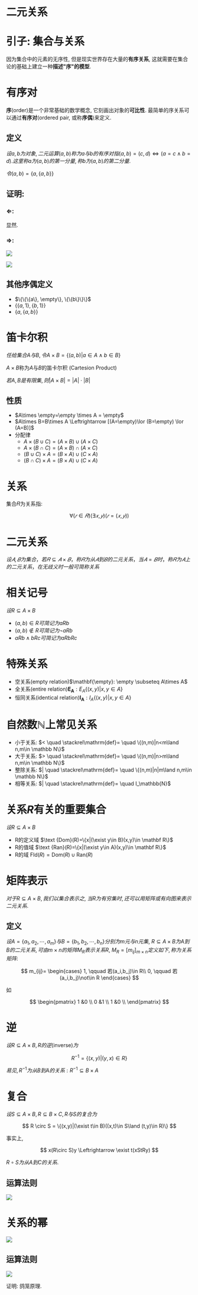 # 二元关系

# 引子: 集合与关系

因为集合中的元素的无序性, 但是现实世界存在大量的**有序关系**, 这就需要在集合论的基础上建立一种**描述"序"的模型**.

# 有序对

**序**(order)是一个非常基础的数学概念, 它刻画出对象的**可比性**. 最简单的序关系可以通过**有序对**(ordered pair, 或称**序偶**)来定义.

## 定义

$设a, b为对象, 二元运算(a, b)称为a与b的有序对指(a, b)= (c,d)\Leftrightarrow (a=c \land b=d). 这里称a为(a, b)的第一分量, 称b为(a,b)的第二分量.$

$令(a, b)=\{{a}, \{a, b\}\}$

## 证明:

### $\Leftarrow$:

显然.

### $\Rightarrow$:

![](2020-10-22-11-56-59.png)

![](2020-10-22-12-00-52.png)

## 其他序偶定义

* $\{\{\{a\}, \empty\}, \{\{b\}\}\}$
* $\{\{a,1\},\{b, 1\}\}$
* $\{a,\{a,b\}\}$

# 笛卡尔积

$任给集合A与B, 令A\times B=\{(a,b)|a\in A \land  b\in B\}$

$A\times B$称为$A$与$B$的笛卡尔积 (Cartesion Product)

$若A,B是有限集, 则|A\times B|=|A|\cdot |B|$

## 性质

* $A\times \empty=\empty \times A = \empty$
* $A\times B=B\times A \Leftrightarrow [(A=\empty)\lor (B=\empty) \lor (A=B)]$
* 分配律
  * $A\times(B\cup C)=(A\times B)\cup(A\times C)$
  * $A\times(B\cap C)=(A\times B)\cap(A\times C)$
  * $(B\cup C)\times A=(B\times A)\cup(C\times A)$
  * $(B\cap C)\times A=(B\times A)\cup(C\times A)$


# 关系

集合𝑅为关系指:

$$
∀(𝑟∈𝑅)(∃𝑥,𝑦)(𝑟=(𝑥,𝑦))
$$


# ⼆元关系

$设𝐴,𝐵为集合，若𝑅⊆𝐴×𝐵， 称𝑅为从𝐴到𝐵的二元关系，当𝐴=𝐵时，称𝑅为𝐴 上的二元关系，在无歧义时一般可简称关系$

# 相关记号

$设R\subseteq A\times B$

* $(a, b)\in R 可简记为aRb$
* $(a, b)\not\in R 可简记为\lnot aRb$
* $aRb \land bRc 可简记为aRbRc$

# 特殊关系

* 空关系(empty relation)$\mathbf{\empty}: \empty \subseteq A\times A$
* 全关系(entire relation)$\mathbf{E_A}: E_A\{(x,y)|x,y\in A\}$
* 恒同关系(identical relation)$\mathbf{I_A}: I_A \{(x,y)|x,y\in A\}$

# 自然数$\mathbb{N}$上常见关系

* 小于关系: $< \quad \stackrel\mathrm{def}= \quad \{(n,m)|n<m\land n,m\in \mathbb N\}$
* 大于关系: $> \quad \stackrel\mathrm{def}= \quad \{(n,m)|n>m\land n,m\in \mathbb N\}$
* 整除关系: $| \quad \stackrel\mathrm{def}= \quad \{(n,m)|n|m\land n,m\in \mathbb N\}$
* 相等关系: $| \quad \stackrel\mathrm{def}= \quad I_\mathbb{N}$

# 关系$R$有关的重要集合

$设R\subseteq A\times B$

* R的定义域 $\text {Dom}(R)=\{x|(\exist y\in B)(x,y)\in \mathbf R\}$
* R的值域 $\text {Ran}(R)=\{x|(\exist y\in A)(x,y)\in \mathbf R\}$
* R的域 $\text {Fld}(R)=\text {Dom}(R)\cup \text {Ran}(R)$

# 矩阵表示

$对于R\subseteq A\times B, 我们以集合表示之,$
$当R为有穷集时, 还可以用矩阵或有向图来表示二元关系.$

## 定义

$设A=\{a_1,a_2,\cdots,a_m\}与B=\{b_1,b_2,\cdots,b_n\}分别为m元与n元集,$
$R\subseteq A\times B为A到B的二元关系, 可由m\times n的矩阵M_R表示关系R,$
$M_R=[m_{ij}]_{m\times n}定义如下, 称为关系矩阵:$

$$
m_{ij}=
\begin{cases}
1, \qquad 若(a_i,b_j)\in R\\
0, \qquad 若(a_i,b_j)\not\in R
\end{cases}
$$

如

$$
\begin{pmatrix}
1 &0 \\
0 &1 \\
1 &0 \\
\end{pmatrix}
$$

# 逆

$设R\subseteq A\times B, R的逆(\text{inverse})为$

$$
R^{-1}=\{(x,y)|(y,x)\in R\}
$$

$易见, R^{-1}为从B到A的关系: R^{-1}\subseteq B\times A$

# 复合

$设S\subseteq A\times B, R\subseteq B\times C, R与S的复合为$

$$
R \circ S = \{(x,y)|(\exist t\in B)((x,t)\in S\land (t,y)\in R)\}
$$

事实上,

$$
x(R\circ S)y \Leftrightarrow \exist t(xStRy)
$$

$R\circ S 为从A到C的关系$.

## 运算法则

![](2020-10-26-11-50-15.png)

# 关系的幂

![](2020-10-26-11-50-48.png)

## 运算法则

![](2020-10-26-11-51-13.png)

证明: 鸽笼原理.